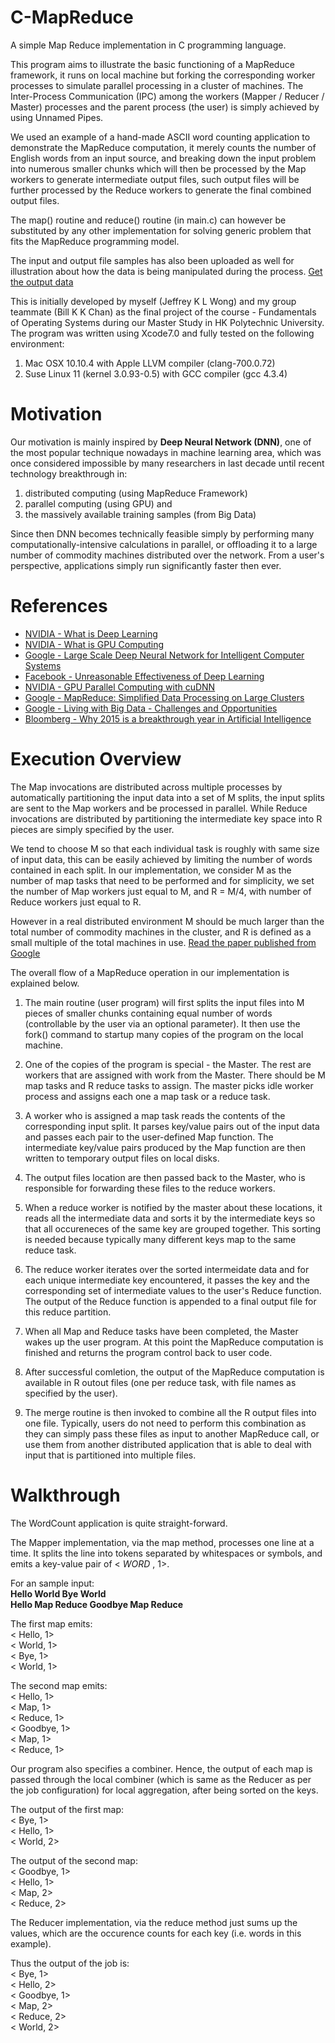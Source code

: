 # C-MapReduce
A simple Map Reduce implementation in C programming language.

This program aims to illustrate the basic functioning of a MapReduce framework, it runs on local machine but forking the corresponding worker processes to simulate parallel processing in a cluster of machines. The Inter-Process Communication (IPC) among the workers (Mapper / Reducer / Master) processes and the parent process (the user) is simply achieved by using Unnamed Pipes.

We used an example of a hand-made ASCII word counting application to demonstrate the MapReduce computation, it merely counts the number of English words from an input source, and breaking down the input problem into numerous smaller chunks which will then be processed by the Map workers to generate intermediate output files, such output files will be further processed by the Reduce workers to generate the final combined output files.

The map() routine and reduce() routine (in main.c) can however be substituted by any other implementation for solving generic problem that fits the MapReduce programming model.

The input and output file samples has also been uploaded as well for illustration about how the data is being manipulated during the process.
[Get the output data](https://drive.google.com/file/d/0BwP5Ki5tO2LsTGhHVlBIYmVBUFk/view?usp=sharing)

This is initially developed by myself (Jeffrey K L Wong) and my group teammate (Bill K K Chan) as the final project of the course - Fundamentals of Operating Systems during our Master Study in HK Polytechnic University. The program was written using Xcode7.0 and fully tested on the following environment:  

1. Mac OSX 10.10.4 with Apple LLVM compiler (clang-700.0.72)
2. Suse Linux 11 (kernel 3.0.93-0.5) with GCC compiler (gcc 4.3.4)  

# Motivation  
Our motivation is mainly inspired by <b>Deep Neural Network (DNN)</b>, one of the most popular technique nowadays in machine learning area, which was once considered impossible by many researchers in last decade until recent technology breakthrough in:  

1. distributed computing (using MapReduce Framework) 
2. parallel computing (using GPU) and 
3. the massively available training samples (from Big Data)

Since then DNN becomes technically feasible simply by performing many computationally-intensive calculations in parallel, or offloading it to a large number of commodity machines distributed over the network. From a user's perspective, applications simply run significantly faster then ever.  
  
# References  
- [NVIDIA - What is Deep Learning](https://developer.nvidia.com/deep-learning)
- [NVIDIA - What is GPU Computing](http://www.nvidia.com/object/what-is-gpu-computing.html#sthash.4u5siGha.dpuf)
- [Google - Large Scale Deep Neural Network for Intelligent Computer Systems](http://research.google.com/people/jeff/BayLearn2015.pdf)
- [Facebook - Unreasonable Effectiveness of Deep Learning](http://on-demand.gputechconf.com/gtc/2014/webinar/gtc-express-convolutional-networks-webinar.pdf)
- [NVIDIA - GPU Parallel Computing with cuDNN](http://devblogs.nvidia.com/parallelforall/accelerate-machine-learning-cudnn-deep-neural-network-library/)
- [Google - MapReduce: Simplified Data Processing on Large Clusters](http://research.google.com/archive/mapreduce-osdi04-slides/index.html)
- [Google - Living with Big Data - Challenges and Opportunities](http://research.google.com/people/jeff/MIT_BigData_Sep2012.pdf)  
- [Bloomberg - Why 2015 is a breakthrough year in Artificial Intelligence](http://www.bloomberg.com/news/articles/2015-12-08/why-2015-was-a-breakthrough-year-in-artificial-intelligence)

# Execution Overview
The Map invocations are distributed across multiple processes by automatically partitioning the input data into a set of M splits, the input splits are sent to the Map workers and be processed in parallel. While Reduce invocations are distributed by partitioning the intermediate key space into R pieces are simply specified by the user.

We tend to choose M so that each individual task is roughly with same size of input data, this can be easily achieved by limiting the number of words contained in each split. In our implementation, we consider M as the number of map tasks that need to be performed and for simplicity, we set the number of Map workers just equal to M, and R = M/4, with number of Reduce workers just equal to R.  

However in a real distributed environment M should be much larger than the total number of commodity machines in the cluster, and R is defined as a small multiple of the total machines in use.
[Read the paper published from Google](http://research.google.com/archive/mapreduce-osdi04.pdf)  

The overall flow of a MapReduce operation in our implementation is explained below.  

1. The main routine (user program) will first splits the input files into M pieces of smaller chunks containing equal number of words (controllable by the user via an optional parameter). It then use the fork() command to startup many copies of the program on the local machine.  

2. One of the copies of the program is special - the Master. The rest are workers that are assigned with work from the Master. There should be M map tasks and R reduce tasks to assign. The master picks idle worker process and assigns each one a map task or a reduce task.  

3. A worker who is assigned a map task reads the contents of the corresponding input split. It parses key/value pairs out of the input data and passes each pair to the user-defined Map function. The intermediate key/value pairs produced by the Map function are then written to temporary output files on local disks.  

4. The output files location are then passed back to the Master, who is responsible for forwarding these files to the reduce workers.  

5. When a reduce worker is notified by the master about these locations, it reads all the intermediate data and sorts it by the intermediate keys so that all occureneces of the same key are grouped together. This sorting is needed because typically many different keys map to the same reduce task.  

6. The reduce worker iterates over the sorted intermeidate data and for each unique intermediate key encountered, it passes the key and the corresponding set of intermediate values to the user's Reduce function. The output of the Reduce function is appended to a final output file for this reduce partition.  

7. When all Map and Reduce tasks have been completed, the Master wakes up the user program. At this point the MapReduce computation is finished and returns the program control back to user code.  

8. After successful comletion, the output of the MapReduce computation is available in R outout files (one per reduce task, with file names as specified by the user).   

9. The merge routine is then invoked to combine all the R output files into one file. Typically, users do not need to perform this combination as they can simply pass these files as input to another MapReduce call, or use them from another distributed application that is able to deal with input that is partitioned into multiple files.  


# Walkthrough
The WordCount application is quite straight-forward.

The Mapper implementation, via the map method, processes one line at a time. It splits the line into tokens separated by whitespaces or symbols, and emits a key-value pair of < _WORD_ , 1>.

For an sample input:  
<b>Hello World Bye World</b>  
<b>Hello Map Reduce Goodbye Map Reduce</b>    

The first map emits:  
< Hello, 1>  
< World, 1>  
< Bye, 1>  
< World, 1>   

The second map emits:  
< Hello, 1>  
< Map, 1>  
< Reduce, 1>  
< Goodbye, 1>  
< Map, 1>  
< Reduce, 1>  
  
Our program also specifies a combiner. Hence, the output of each map is passed through the local combiner (which is same as the Reducer as per the job configuration) for local aggregation, after being sorted on the keys.  

The output of the first map:  
< Bye, 1>  
< Hello, 1>  
< World, 2>  
  
The output of the second map:  
< Goodbye, 1>  
< Hello, 1>  
< Map, 2>  
< Reduce, 2>  
  
The Reducer implementation, via the reduce method just sums up the values, which are the occurence counts for each key (i.e. words in this example).
  
Thus the output of the job is:  
< Bye, 1>   
< Hello, 2>  
< Goodbye, 1>  
< Map, 2>  
< Reduce, 2>  
< World, 2>  
  
